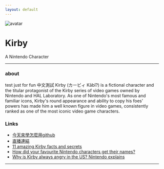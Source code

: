 ```yaml
---
layout: default
---
```


![avatar](avatar.jpg)

# Kirby

A Nintendo Character

- - -

### about

test 
just for fun
中文測試
Kirby (カービィ Kābī?) is a fictional character and the titular protagonist of the Kirby series of video games owned by Nintendo and HAL Laboratory. As one of Nintendo's most famous and familiar icons, Kirby's round appearance and ability to copy his foes' powers has made him a well known figure in video games, consistently ranked as one of the most iconic video game characters. 

### Links

 * [今天來學怎麼用github](https://docs.google.com/document/d/1_3H83c_t_rvEIc02xGXfpnKiBq8rfOmjkwPTPy4_SRM/edit)
 * [直播連結](https://www.youtube.com/watch?v=HUygmdbH0gI)
 * [11 amazing Kirby facts and secrets](http://www.officialnintendomagazine.co.uk/41729/11-amazing-kirby-facts-and-secrets/)
 * [How did your favourite Nintendo characters get their names?](http://www.officialnintendomagazine.co.uk/42153/how-did-mario-get-his-name-and-the-origins-of-your-favourite-nintendo-stars/?page=6)
 * [Why is Kirby always angry in the US? Nintendo explains](http://www.gamespot.com/articles/why-is-kirby-always-angry-in-the-us-nintendo-explains/1100-6419263/)

- - -
